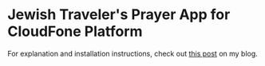 # Jewish Traveler's Prayer App for CloudFone Platform

For explanation and installation instructions, check out [this post](https://aiv-dev.com/he-IL/2025/02/15/Nokia2024/) on my blog.
